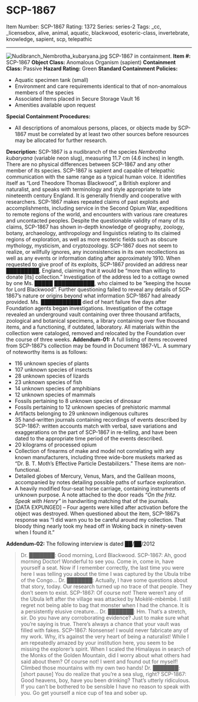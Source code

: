 # SCP-1867
Item Number: SCP-1867
Rating: 1372
Series: series-2
Tags: _cc, _licensebox, alive, animal, aquatic, blackwood, esoteric-class, invertebrate, knowledge, sapient, scp, telepathic

---

![Nudibranch_Nembrotha_kubaryana.jpg](http://scp-wiki.wdfiles.com/local--files/scp-1867/Nudibranch_Nembrotha_kubaryana.jpg)
SCP-1867 in containment.
**Item #:** SCP-1867
**Object Class:** Anomalous Organism (sapient)
**Containment Class:** Passive
**Hazard Rating:** Green
**Standard Containment Policies:**
  * Aquatic specimen tank (small)
  * Environment and care requirements identical to that of non-anomalous members of the species
  * Associated items placed in Secure Storage Vault 16
  * Amenities available upon request

**Special Containment Procedures:**
  * All descriptions of anomalous persons, places, or objects made by SCP-1867 must be correlated by at least two other sources before resources may be allocated for further research.

**Description:** SCP-1867 is a nudibranch of the species _Nembrotha kubaryana_ (variable neon slug), measuring 11.7 cm (4.6 inches) in length. There are no physical differences between SCP-1867 and any other member of its species.
SCP-1867 is sapient and capable of telepathic communication with the same range as a typical human voice. It identifies itself as “Lord Theodore Thomas Blackwood”, a British explorer and naturalist, and speaks with terminology and style appropriate to late nineteenth century England. It is generally friendly and cooperative with researchers.
SCP-1867 makes repeated claims of past exploits and accomplishments, including service in the Second Opium War, expeditions to remote regions of the world, and encounters with various rare creatures and uncontacted peoples. Despite the questionable validity of many of its claims, SCP-1867 has shown in-depth knowledge of geography, zoology, botany, archaeology, anthropology and linguistics relating to its claimed regions of exploration, as well as more esoteric fields such as obscure mythology, mysticism, and cryptozoology. SCP-1867 does not seem to realize, or willfully ignores, any inconsistencies in its own recollections as well as any events or information dating after approximately 1910.
When requested to give proof of its exploits, SCP-1867 provided an address near █████████, England, claiming that it would be “more than willing to donate [its] collection.” Investigation of the address led to a cottage owned by one Ms. █████ ███████████, who claimed to be “keeping the house for Lord Blackwood”. Further questioning failed to reveal any details of SCP-1867’s nature or origins beyond what information SCP-1867 had already provided. Ms. ███████████ died of heart failure five days after Foundation agents began investigations.
Investigation of the cottage revealed an underground vault containing over three thousand artifacts, zoological and botanical specimens, a library containing over five thousand items, and a functioning, if outdated, laboratory. All materials within the collection were cataloged, removed and relocated by the Foundation over the course of three weeks.
**Addendum-01:** A full listing of items recovered from SCP-1867’s collection may be found in Document 1867-VL. A summary of noteworthy items is as follows:
  * 116 unknown species of plants
  * 107 unknown species of insects
  * 28 unknown species of lizards
  * 23 unknown species of fish
  * 14 unknown species of amphibians
  * 12 unknown species of mammals
  * Fossils pertaining to 8 unknown species of dinosaur
  * Fossils pertaining to 12 unknown species of prehistoric mammal
  * Artifacts belonging to 29 unknown indigenous cultures
  * 35 hand-written journals containing recordings of events described by SCP-1867: written accounts match with verbal, save variations and exaggerations on the part of SCP-1867 in re-telling, and have been dated to the appropriate time period of the events described.
  * 20 kilograms of processed opium
  * Collection of firearms of make and model not correlating with any known manufacturers, including three wide-bore muskets marked as “Dr. B. T. Moth’s Effective Particle Destabilizers.” These items are non-functional.
  * Detailed globes of Mercury, Venus, Mars, and the Galilean moons, accompanied by notes detailing possible paths of surface exploration.
  * A heavily modified four-seat horse carriage, containing instruments of unknown purpose. A note attached to the door reads _“On the fritz. Speak with Henry”_ in handwriting matching that of the journals.
  * [DATA EXPUNGED] – Four agents were killed after activation before the object was destroyed. When questioned about the item, SCP-1867’s response was “I did warn you to be careful around my collection. That bloody thing nearly took my head off in Woking back in ninety-seven when I found it.”

**Addendum-02:**
The following interview is dated ██/██/2012
> Dr. ███████: Good morning, Lord Blackwood.
> SCP-1867: Ah, good morning Doctor! Wonderful to see you. Come in, come in, have yourself a seat. Now if I remember correctly, the last time you were here I was telling you about the time I was captured by the Ubula tribe of the Congo…
> Dr. ███████: Actually, I have some questions about that story, today. Our research turned up no trace of that people. They don’t seem to exist.
> SCP-1867: Of course not! There weren’t any of the Ubula left after the village was attacked by Mokèlé-mbèmbé. I still regret not being able to bag that monster when I had the chance. It is a persistently elusive creature…
> Dr. ███████: Hm. That’s a stretch, sir. Do you have any corroborating evidence? Just to make sure what you’re saying is true. There’s always a chance that your vault was filled with fakes.
> SCP-1867: Nonsense! I would never fabricate any of my work. Why, it’s against the very heart of being a naturalist! While I am repeatedly amazed by your institution here, you seem to be missing the explorer’s spirit. When I scaled the Himalayas in search of the Monks of the Golden Mountain, did I worry about what others had said about them? Of course not! I went and found out for myself! Climbed those mountains with my own two hands!
> Dr. ███████: [short pause] You do realize that you’re a sea slug, right?
> SCP-1867: Good heavens, boy, have you been drinking? That’s utterly ridiculous. If you can’t be bothered to be sensible I have no reason to speak with you. Go get yourself a nice cup of tea and sober up.